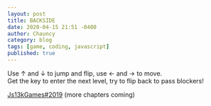 ```yaml
---
layout: post
title: BACKSIDE
date: 2020-04-15 21:51 -0400
author: Chauncy
category: blog
tags: [game, coding, javascript]
published: true
---
```


Use ↑ and ↓ to jump and flip, use ← and → to move.  
Get the key to enter the next level, try to flip back to pass blockers!  

<a href="https://js13kgames.com/entries/backside"  target="_blank">Js13kGames#2019</a> (more chapters coming)

<canvas class="shadow-lg"></canvas>
<br>

<script src="https://cdn.jsdelivr.net/npm/kontra@6.2.0/kontra.js"></script>
<script src="../assets/backside/src/main.js"></script>
<script>
window.addEventListener("keydown", function(e) {
    // space and arrow keys
    if(~[32, 37, 38, 39, 40].indexOf(e.keyCode)) {
        e.preventDefault();
    }
}, false);
</script>